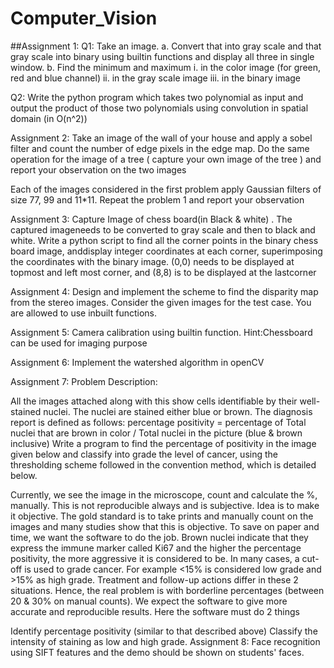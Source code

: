 # Computer_Vision
##Assignment 1:
Q1: Take an image. a. Convert that into gray scale and that gray scale into binary using builtin functions and display all three in single window. b. Find the minimum and maximum i. in the color image (for green, red and blue channel) ii. in the gray scale image iii. in the binary image

Q2: Write the python program which takes two polynomial as input and output the product of those two polynomials using convolution in spatial domain (in O(n^2))

Assignment 2:
Take an image of the wall of your house and apply a sobel filter and count the number of edge pixels in the edge map. Do the same operation for the image of a tree ( capture your own image of the tree ) and report your observation on the two images

Each of the images considered in the first problem apply Gaussian filters of size 77, 99 and 11*11. Repeat the problem 1 and report your observation

Assignment 3:
Capture Image of chess board(in Black & white) . The captured imageneeds to be converted to gray scale and then to black and white. Write a python script to find all the corner points in the binary chess board image, anddisplay integer coordinates at each corner, superimposing the coordinates with the binary image. (0,0) needs to be displayed at topmost and left most corner, and (8,8) is to be displayed at the lastcorner

Assignment 4:
Design and implement the scheme to find the disparity map from the stereo images. Consider the given images for the test case. You are allowed to use inbuilt functions.

Assignment 5:
Camera calibration using builtin function. Hint:Chessboard can be used for imaging purpose

Assignment 6:
Implement the watershed algorithm in openCV

Assignment 7:
Problem Description:

All the images attached along with this show cells identifiable by their well-stained nuclei. The nuclei are stained either blue or brown. The diagnosis report is defined as follows:
percentage positivity = percentage of Total nuclei that are brown in color / Total nuclei in the picture (blue & brown inclusive) Write a program to find the percentage of positivity in the image given below and classify into grade the level of cancer, using the thresholding scheme followed in the convention method, which is detailed below.

Currently, we see the image in the microscope, count and calculate the %, manually. This is not reproducible always and is subjective. Idea is to make it objective. The gold standard is to take prints and manually count on the images and many studies show that this is objective. To save on paper and time, we want the software to do the job. Brown nuclei indicate that they express the immune marker called Ki67 and the higher the percentage positivity, the more aggressive it is considered to be. In many cases, a cut-off is used to grade cancer. For example <15% is considered low grade and >15% as high grade. Treatment and follow-up actions differ in these 2 situations. Hence, the real problem is with borderline percentages (between 20 & 30% on manual counts). We expect the software to give more accurate and reproducible results. Here the software must do 2 things

Identify percentage positivity (similar to that described above)
Classify the intensity of staining as low and high grade.
Assignment 8:
Face recognition using SIFT features and the demo should be shown on students' faces.

